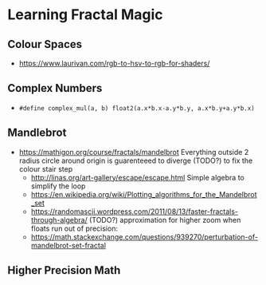 # Learning Fractal Magic

## Colour Spaces
- https://www.laurivan.com/rgb-to-hsv-to-rgb-for-shaders/

## Complex Numbers 
- `#define complex_mul(a, b) float2(a.x*b.x-a.y*b.y, a.x*b.y+a.y*b.x)`

## Mandlebrot 
- https://mathigon.org/course/fractals/mandelbrot
Everything outside 2 radius circle around origin is guarenteeed to diverge 
(TODO?) to fix the colour stair step
    - http://linas.org/art-gallery/escape/escape.html
Simple algebra to simplify the loop
    - https://en.wikipedia.org/wiki/Plotting_algorithms_for_the_Mandelbrot_set
    - https://randomascii.wordpress.com/2011/08/13/faster-fractals-through-algebra/
(TODO?) approximation for higher zoom when floats run out of precision:
    - https://math.stackexchange.com/questions/939270/perturbation-of-mandelbrot-set-fractal

## Higher Precision Math
